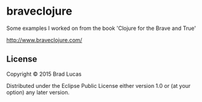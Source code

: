 # braveclojure

Some examples I worked on from the book 'Clojure for the Brave and True'

http://www.braveclojure.com/



## License

Copyright © 2015 Brad Lucas

Distributed under the Eclipse Public License either version 1.0 or (at
your option) any later version.
